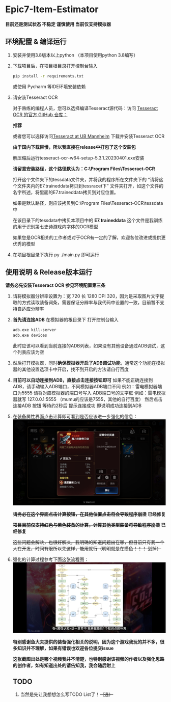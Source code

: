 # Epic7-Item-Estimator

**目前还是测试状态 不稳定 谨慎使用  当前仅支持模拟器**

## 环境配置 & 编译运行

1. 安装并使用3.8版本以上python （本项目使用python 3.8编写）
2. 下载项目后，在项目根目录打开控制台输入
   ```bash
   pip install -r requirements.txt
   ```
    或使用 Pycharm 等IDE环境安装依赖
   
3. 请安装Tesseract OCR

   对于熟练的编程人员，您可以选择编译Tesseract源代码：访问 [Tesseract OCR 的官方 GitHub 仓库：](https://github.com/tesseract-ocr/tesseract/releases/tag/5.3.2)
   
   **推荐**
   
   或者您可以选择访问[Tesseract at UB Mannheim](https://github.com/UB-Mannheim/tesseract/wiki) 下载并安装Tesseract OCR
   
   **由于国内下载巨慢，所以我直接在release中打包了这个安装包**
   
   解压缩后运行tesseract-ocr-w64-setup-5.3.1.20230401.exe安装
   
   **请留意安装路径，这个路径默认为：C:\Program Files\Tesseract-OCR**
   
   打开这个文件夹下的tessdata文件夹，并将我的程序所在文件夹下的 “请将这个文件夹内的E7.traineddata拷贝到tessracet下” 文件夹打开，如这个文件的名字所述，将里面的E7.traineddata拷贝到对应位置。
   
   如果是默认路径，则应该拷贝到C:\Program Files\Tesseract-OCR\tessdata中
   
   在该目录下的tessdata中拷贝本项目中的 **E7.traineddata** 这个文件是我训练的用于识别第七史诗游戏内字体的OCR模型

   如果您是OCR相关的工作者或对于OCR有一定的了解，欢迎各位改进或提供更优秀的模型
   
5. 在项目根目录下执行 py ./main.py 即可运行

## 使用说明 & Release版本运行

**请务必先安装Tesseract OCR 参见环境配置第三条**

1. 请将模拟器分辨率设置为：宽 720 长 1280 DPI 320，因为是采取图片文字提取的方式读取装备词条，需要保证分辨率与我代码中设置的一致，目前暂不支持自适应分辨率
2. **首先请连接ADB**  在模拟器的根目录下  打开控制台输入
   ```bash
   adb.exe kill-server
   adb.exe devices
   ```
   此时应该可以看到当前连接的ADB列表，如果没有其他设备通过ADB调试，这个列表应该为空
4. 然后打开模拟器，同时**确保模拟器开启了ADB调试功能**，通常这个功能在模拟器的其他设置选项卡中开启，找不到开启的方法请自行百度
5. **目前可以自动连接到ADB，直接点击连接按钮即可** 如果不能正确连接到ADB，请手动输入ADB端口，不同模拟器ADB端口不同 例如：雷电模拟器端口为5555 请将对应模拟器的端口号写入 ADB端口号的文字框  例如：雷电模拟器就写 127.0.0.1:5555  （mumu的应该是7555，其他的自行百度） 然后点击 连接ADB 按钮 等待约2秒后 提示连接成功 即说明成功连接到ADB
6. 在装备属性界面点击计算即可看到是否应该进一步强化的信息：
   ![装备属性界面截图](./resource/img/screenshot.png)
   
   ~~**请务必在这个界面点击计算按钮，在其他位置点击将会导致程序崩溃**~~        **已经修复**
   
   ~~**项目目前仅支持红色与紫色装备的计算，计算其他类型装备将导致程序崩溃**~~  **已经修复**
   
   ~~这些问题会解决，也很好解决，我明确的知道问题出在哪，但目前只有我一个人在开发，时间有限所以先这样，能用就行（明明就是在摸鱼！！！ 划掉）~~
8. 强化的计算过程参考下面这张流程图：
   ![计算流程图](./resource/img/强化流程图.jpg)
   
   **特别感谢鱼大夫提供的装备强化相关的说明，因为这个游戏我玩的并不多，很多知识并不理解，如果有错误也欢迎各位提交issue**
   
   **这张截图出处是哪个视频我并不清楚，也特别感谢该视频的作者以及强化思路的创作者，如有知道出处的请告知我，我会随后附上**

   ## TODO

   1. 当然是先让我想想怎么写TODO List了！~~（逃）~~
